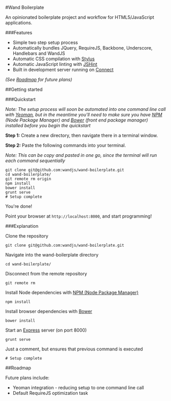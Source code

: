 #Wand Boilerplate

An opinionated boilerplate project and workflow for HTML5/JavaScript applications.



###Features

* Simple two step setup process
* Automatically bundles JQuery, RequireJS, Backbone, Underscore, Handlebars and WandJS
* Automatic CSS compilation with [Stylus](http://learnboost.github.io/stylus/)
* Automatic JavaScript linting with [JSHint](http://www.jshint.com/)
* Built in development server running on [Connect](https://github.com/gruntjs/grunt-contrib-connect)

*(See [Roadmap](https://github.com/wandjs/wand-boilerplate#roadmap) for future plans)*


##Getting started

###Quickstart

*Note: The setup process will soon be automated into one command line call with [Yeoman](http://yeoman.io), but in the meantime you'll need to make sure you have [NPM](http://npmjs.org/) (Node Package Manager) and [Bower](http://github.com/twitter/bower) (front end package manager) installed before you begin the quickstart*



**Step 1:** Create a new directory, then navigate there in a terminal window.

**Step 2:** Paste the following commands into your terminal.

*Note: This can be copy and pasted in one go, since the terminal will run each command sequentially*


	git clone git@github.com:wandjs/wand-boilerplate.git
	cd wand-boilerplate/
	git remote rm origin
	npm install
	bower install
	grunt serve
	# Setup complete
	

You're done!

Point your browser at `http://localhost:8000`, and start programming!


###Explanation

Clone the repository

	git clone git@github.com:wandjs/wand-boilerplate.git
		
Navigate into the wand-boilerplate directory

	cd wand-boilerplate/

Disconnect from the remote repository
		
	git remote rm

Install Node dependencies with [NPM (Node Package Manager)](http://npmjs.org/)

	npm install

Install browser dependencies with [Bower](http://github.com/twitter/bower)

	bower install

Start an [Express](https://github.com/visionmedia/express) server (on port 8000)

	grunt serve
	
Just a comment, but ensures that previous command is executed

	# Setup complete
	
	
##Roadmap

Future plans include:

* Yeoman integration - reducing setup to one command line call
* Default RequireJS optimization task
